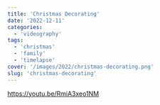 ```yaml
---
title: 'Christmas Decorating'
date: '2022-12-11'
categories:
  - 'videography'
tags:
  - 'christmas'
  - 'family'
  - 'timelapse'
cover: '/images/2022/christmas-decorating.png'
slug: 'christmas-decorating'
---
```


https://youtu.be/RmiA3xeo1NM

